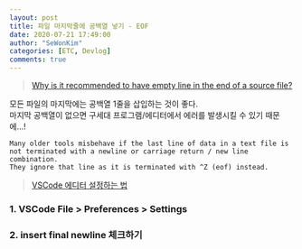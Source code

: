 ```yaml
---
layout: post
title: 파일 마지막줄에 공백열 넣기 - EOF
date: 2020-07-21 17:49:00
author: "SeWonKim"
categories: [ETC, Devlog]
comments: true
---
```


> [Why is it recommended to have empty line in the end of a source file?](https://stackoverflow.com/questions/2287967/why-is-it-recommended-to-have-empty-line-in-the-end-of-a-source-file)

모든 파일의 마지막에는 공백열 1줄을 삽입하는 것이 좋다.  
마지막 공백열이 없으면 구세대 프로그램/에디터에서 에러를 발생시킬 수 있기 때문에...!

```
Many older tools misbehave if the last line of data in a text file is not terminated with a newline or carriage return / new line combination.
They ignore that line as it is terminated with ^Z (eof) instead.
```

> [VSCode 에디터 설정하는 법](https://stackoverflow.com/questions/44704968/visual-studio-code-insert-new-line-at-the-end-of-files)

### 1. VSCode File > Preferences > Settings

### 2. insert final newline 체크하기
